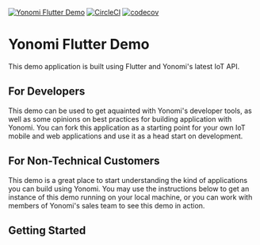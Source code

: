[![Yonomi Flutter Demo][demo-shield]][yonomi]
[![CircleCI][circle-shield]][circle-pipeline]
[![codecov](https://codecov.io/gh/Yonomi/yonomi-flutter-demo/branch/main/graph/badge.svg?token=SI9QVPCIEQ)](https://codecov.io/gh/Yonomi/yonomi-flutter-demo)

# Yonomi Flutter Demo

This demo application is built using Flutter and Yonomi's latest IoT API.

## For Developers

This demo can be used to get aquainted with Yonomi's developer tools, as well as some opinions on best practices for building application with Yonomi. You can fork this application as a starting point for your own IoT mobile and web applications and use it as a head start on development.

## For Non-Technical Customers

This demo is a great place to start understanding the kind of applications you can build using Yonomi. You may use the instructions below to get an instance of this demo running on your local machine, or you can work with members of Yonomi's sales team to see this demo in action.

## Getting Started


[yonomi]: https://www.yonomi.co/
[demo-shield]: https://img.shields.io/badge/Yonomi-Flutter_Demo-lightgrey.svg?colorA=ffd500&colorB=5c5c5c
[circle-shield]: https://circleci.com/gh/Yonomi/yonomi-flutter-demo/tree/main.svg?style=shield&circle-token=a80bb5eb3849cd3201f9f8c612aceaa09a4ded09
[circle-pipeline]: https://app.circleci.com/pipelines/github/Yonomi/yonomi-flutter-demo
